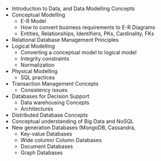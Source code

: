 * Introduction to Data, and Data Modelling Concepts
* Conceptual Modelling
  * E-R Model
  * How to convert business requirements to E-R Diagrams
  * Entities, Relationships, Identifiers, PKs, Cardinality, FKs
* Relational Database Management Principles
* Logical Modelling
  * Converting a conceptual model to logical model
  * Integrity constraints
  * Normalization
* Physical Modelling
  * SQL practices
* Transaction Management Concepts
  * Consistency issues
* Databases for Decision Support
  * Data warehousing Concepts
  * Architectures
* Distributed Database Concepts
* Conceptual understanding of Big Data and NoSQL
* New generation Databases (MongoDB, Cassandra,
  * Key-value Databases
  * Wide column/ Column Databases
  * Document Databases
  * Graph Databases
